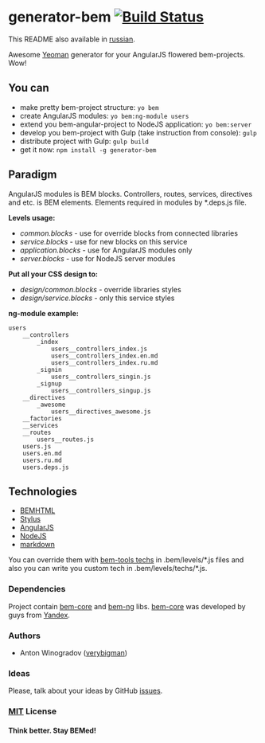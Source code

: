 # generator-bem [![Build Status](https://secure.travis-ci.org/verybigman/generator-bem.png?branch=master)](https://travis-ci.org/verybigman/generator-bem)

This README also available in [russian](https://github.com/verybigman/generator-bem/blob/master/README.ru.md).

Awesome [Yeoman](http://yeoman.io) generator for your AngularJS flowered bem-projects. Wow!

## You can

- make pretty bem-project structure: `yo bem`
- create AngularJS modules: `yo bem:ng-module users`
- extend you bem-angular-project to NodeJS application: `yo bem:server`
- develop you bem-project with Gulp (take instruction from console): `gulp`
- distribute project with Gulp: `gulp build`
- get it now: `npm install -g generator-bem`

## Paradigm

AngularJS modules is BEM blocks. Controllers, routes, services, directives and etc. is BEM elements. Elements required in modules by \*.deps.js file.

__Levels usage:__

- _common.blocks_ - use for override blocks from connected libraries
- _service.blocks_ - use for new blocks on this service
- _application.blocks_ - use for AngularJS modules only
- _server.blocks_ - use for NodeJS server modules

__Put all your CSS design to:__
- _design/common.blocks_ - override libraries styles
- _design/service.blocks_ - only this service styles

__ng-module example:__
```
users
    __controllers
        _index
            users__controllers_index.js
            users__controllers_index.en.md
            users__controllers_index.ru.md
        _signin
            users__controllers_singin.js
        _signup
            users__controllers_singup.js    
    __directives
        _awesome
            users__directives_awesome.js
    __factories
    __services
    __routes
        users__routes.js
    users.js
    users.en.md
    users.ru.md
    users.deps.js
```

## Technologies

- [BEMHTML](http://bem.info/technology/bemhtml/2.3.0/reference)
- [Stylus](http://learnboost.github.io/stylus)
- [AngularJS](https://angularjs.org)
- [NodeJS](http://nodejs.org)
- [markdown](https://en.wikipedia.org/wiki/Markdown)

You can override them with [bem-tools techs](https://github.com/bem/bem-tools/tree/support/0.8.x/lib/techs/v2) in .bem/levels/\*.js files and also you can write you custom tech in .bem/levels/techs/\*.js.

### Dependencies

Project contain [bem-core](https://github.com/bem/bem-core) and [bem-ng](https://github.com/verybigman/bem-ng) libs. [bem-core](https://github.com/bem/bem-core) was developed by guys from [Yandex](http://yandex.ru).

### Authors

- Anton Winogradov ([verybigman](https://github.com/verybigman))

### Ideas

Please, talk about your ideas by GitHub [issues](https://github.com/verybigman/generator-bem/issues).

### [MIT](http://en.wikipedia.org/wiki/MIT_License) License

#### Think better. Stay BEMed!
